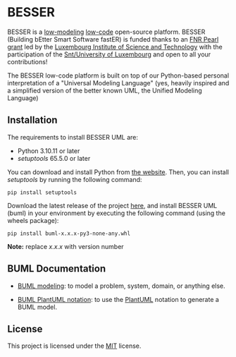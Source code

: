 # BESSER

BESSER is a [low-modeling](https://modeling-languages.com/welcome-to-the-low-modeling-revolution/) [low-code](https://modeling-languages.com/low-code-vs-model-driven/) open-source platform. BESSER (Building bEtter Smart Software fastER) is funded thanks to an [FNR Pearl grant](https://modeling-languages.com/a-smart-low-code-platform-for-smart-software-in-luxembourg-goodbye-barcelona/) led by the [Luxembourg Institute of Science and Technology](https://www.list.lu/) with the participation of the [Snt/University of Luxembourg](https://www.uni.lu/snt-en/) and open to all your contributions!

The BESSER low-code platform is built on top of our Python-based personal interpretation of a "Universal Modeling Language" (yes, heavily inspired and a simplified version of the better known UML, the Unified Modeling Language) 

## Installation

The requirements to install BESSER UML are:

* Python 3.10.11 or later
* *setuptools* 65.5.0 or later

You can download and install Python from [the website](https://www.python.org/downloads/). Then, you can install *setuptools* by running the following command:

    pip install setuptools

Download the latest release of the project [here](https://github.com/BESSER-PEARL/BESSER-UML/releases/latest), and install BESSER UML (buml) in your environment by executing the following command (using the wheels package):

    pip install buml-x.x.x-py3-none-any.whl

**Note:** replace *x.x.x* with version number

## BUML Documentation

* [BUML modeling](https://github.com/BESSER-PEARL/BESSER-UML/blob/master/docs/metamodel-doc.md): to model a problem, system, domain, or anything else.

* [BUML PlantUML notation](https://github.com/BESSER-PEARL/BESSER-UML/blob/master/docs/plantuml-doc.md): to use the [PlantUML](https://plantuml.com/) notation to generate a BUML model.

## License

This project is licensed under the [MIT](https://mit-license.org/) license.